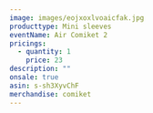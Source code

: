 ```yaml
---
image: images/eojxoxlvoaicfak.jpg
producttype: Mini sleeves
eventName: Air Comiket 2
pricings:
  - quantity: 1
    price: 23
description: ""
onsale: true
asin: s-sh3XyvChF
merchandise: comiket
---
```

